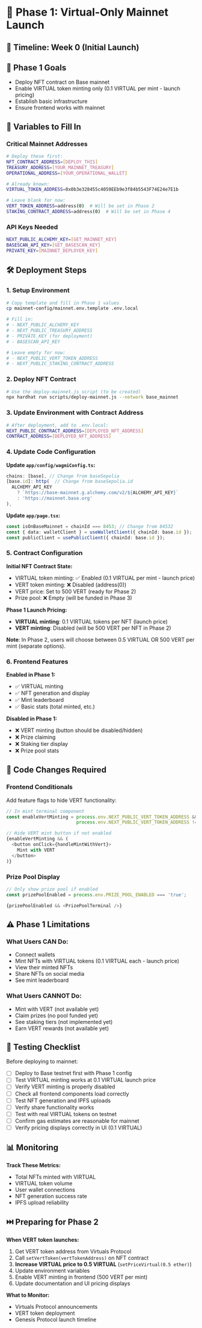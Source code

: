 # 🚀 Phase 1: Virtual-Only Mainnet Launch

## 📅 **Timeline**: Week 0 (Initial Launch)

## 🎯 **Phase 1 Goals**
- Deploy NFT contract on Base mainnet
- Enable VIRTUAL token minting only (0.1 VIRTUAL per mint - launch pricing)
- Establish basic infrastructure
- Ensure frontend works with mainnet

## 📝 **Variables to Fill In**

### **Critical Mainnet Addresses**
```bash
# Deploy these first:
NFT_CONTRACT_ADDRESS=[DEPLOY_THIS]
TREASURY_ADDRESS=[YOUR_MAINNET_TREASURY]
OPERATIONAL_ADDRESS=[YOUR_OPERATIONAL_WALLET]

# Already known:
VIRTUAL_TOKEN_ADDRESS=0x0b3e328455c4059EEb9e3f84b5543F74E24e7E1b

# Leave blank for now:
VERT_TOKEN_ADDRESS=address(0)  # Will be set in Phase 2
STAKING_CONTRACT_ADDRESS=address(0)  # Will be set in Phase 4
```

### **API Keys Needed**
```bash
NEXT_PUBLIC_ALCHEMY_KEY=[GET_MAINNET_KEY]
BASESCAN_API_KEY=[GET_BASESCAN_KEY]
PRIVATE_KEY=[MAINNET_DEPLOYER_KEY]
```

## 🛠️ **Deployment Steps**

### **1. Setup Environment**
```bash
# Copy template and fill in Phase 1 values
cp mainnet-config/mainnet.env.template .env.local

# Fill in:
# - NEXT_PUBLIC_ALCHEMY_KEY
# - NEXT_PUBLIC_TREASURY_ADDRESS  
# - PRIVATE_KEY (for deployment)
# - BASESCAN_API_KEY

# Leave empty for now:
# - NEXT_PUBLIC_VERT_TOKEN_ADDRESS
# - NEXT_PUBLIC_STAKING_CONTRACT_ADDRESS
```

### **2. Deploy NFT Contract**
```bash
# Use the deploy-mainnet.js script (to be created)
npx hardhat run scripts/deploy-mainnet.js --network base_mainnet
```

### **3. Update Environment with Contract Address**
```bash
# After deployment, add to .env.local:
NEXT_PUBLIC_CONTRACT_ADDRESS=[DEPLOYED_NFT_ADDRESS]
CONTRACT_ADDRESS=[DEPLOYED_NFT_ADDRESS]
```

### **4. Update Code Configuration**

**Update `app/config/wagmiConfig.ts`:**
```typescript
chains: [base], // Change from baseSepolia
[base.id]: http(  // Change from baseSepolia.id
  ALCHEMY_API_KEY 
    ? `https://base-mainnet.g.alchemy.com/v2/${ALCHEMY_API_KEY}`
    : 'https://mainnet.base.org'
),
```

**Update `app/page.tsx`:**
```typescript
const isOnBaseMainnet = chainId === 8453; // Change from 84532
const { data: walletClient } = useWalletClient({ chainId: base.id });
const publicClient = usePublicClient({ chainId: base.id });
```

### **5. Contract Configuration**

**Initial NFT Contract State:**
- VIRTUAL token minting: ✅ Enabled (0.1 VIRTUAL per mint - launch price)
- VERT token minting: ❌ Disabled (address(0))
- VERT price: Set to 500 VERT (ready for Phase 2)
- Prize pool: ❌ Empty (will be funded in Phase 3)

**Phase 1 Launch Pricing:**
- **VIRTUAL minting**: 0.1 VIRTUAL tokens per NFT (launch price)
- **VERT minting**: Disabled (will be 500 VERT per NFT in Phase 2)

**Note**: In Phase 2, users will choose between 0.5 VIRTUAL OR 500 VERT per mint (separate options).

### **6. Frontend Features**

**Enabled in Phase 1:**
- ✅ VIRTUAL minting
- ✅ NFT generation and display
- ✅ Mint leaderboard
- ✅ Basic stats (total minted, etc.)

**Disabled in Phase 1:**
- ❌ VERT minting (button should be disabled/hidden)
- ❌ Prize claiming
- ❌ Staking tier display
- ❌ Prize pool stats

## 🔧 **Code Changes Required**

### **Frontend Conditionals**
Add feature flags to hide VERT functionality:

```typescript
// In mint terminal component
const enableVertMinting = process.env.NEXT_PUBLIC_VERT_TOKEN_ADDRESS && 
                          process.env.NEXT_PUBLIC_VERT_TOKEN_ADDRESS !== 'address(0)';

// Hide VERT mint button if not enabled
{enableVertMinting && (
  <button onClick={handleMintWithVert}>
    Mint with VERT
  </button>
)}
```

### **Prize Pool Display**
```typescript
// Only show prize pool if enabled
const prizePoolEnabled = process.env.PRIZE_POOL_ENABLED === 'true';

{prizePoolEnabled && <PrizePoolTerminal />}
```

## ⚠️ **Phase 1 Limitations**

### **What Users CAN Do:**
- Connect wallets
- Mint NFTs with VIRTUAL tokens (0.1 VIRTUAL each - launch price)
- View their minted NFTs
- Share NFTs on social media
- See mint leaderboard

### **What Users CANNOT Do:**
- Mint with VERT (not available yet)
- Claim prizes (no pool funded yet)
- See staking tiers (not implemented yet)
- Earn VERT rewards (not available yet)

## 🧪 **Testing Checklist**

Before deploying to mainnet:
- [ ] Deploy to Base testnet first with Phase 1 config
- [ ] Test VIRTUAL minting works at 0.1 VIRTUAL launch price
- [ ] Verify VERT minting is properly disabled
- [ ] Check all frontend components load correctly
- [ ] Test NFT generation and IPFS uploads
- [ ] Verify share functionality works
- [ ] Test with real VIRTUAL tokens on testnet
- [ ] Confirm gas estimates are reasonable for mainnet
- [ ] Verify pricing displays correctly in UI (0.1 VIRTUAL)

## 📊 **Monitoring**

**Track These Metrics:**
- Total NFTs minted with VIRTUAL
- VIRTUAL token volume
- User wallet connections
- NFT generation success rate
- IPFS upload reliability

## ⏭️ **Preparing for Phase 2**

**When VERT token launches:**
1. Get VERT token address from Virtuals Protocol
2. Call `setVertToken(vertTokenAddress)` on NFT contract
3. **Increase VIRTUAL price to 0.5 VIRTUAL** (`setPriceVirtual(0.5 ether)`)
4. Update environment variables
5. Enable VERT minting in frontend (500 VERT per mint)
6. Update documentation and UI pricing displays

**What to Monitor:**
- Virtuals Protocol announcements
- VERT token deployment
- Genesis Protocol launch timeline 